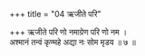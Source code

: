 +++
title = "04 ऋजीते परि"

+++
ऋजीते परि णो नमाग्रेण परि णो नम ।  
अश्मानं तन्वं कृण्महे अद्या नः सोम मृडय ॥ ७ ॥